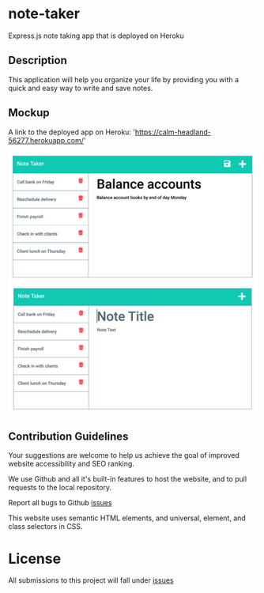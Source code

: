 # note-taker
Express.js note taking app that is deployed on Heroku

## Description
This application will help you organize your life by providing you with a quick and easy way to write and save notes.

## Mockup
A link to the deployed app on Heroku: 'https://calm-headland-56277.herokuapp.com/'

<img src="./Assets/mockup1.png" alt="notes displayed on a webpage with save and delete buttons">
<img src="./Assets/mockup2.png" alt="notes displayed on a webpage with save and delete buttons">

## Contribution Guidelines
Your suggestions are welcome to help us achieve the goal of improved website accessibility and SEO ranking. 

We use Github and all it's built-in features to host the website, and to pull requests to the local repository.

Report all bugs to Github <a href="https://github.com/issues" target="_blank">issues</a> 

This website uses semantic HTML elements, and universal, element, and class selectors in CSS.

# License
All submissions to this project will fall under <a href="https://choosealicense.com/licenses/mit/" target="_blank">issues</a>
